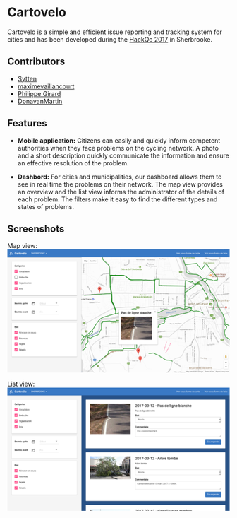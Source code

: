 # Cartovelo
Cartovelo is a simple and efficient issue reporting and tracking system for cities and has been developed during the [HackQc 2017](http://hackqc.ca/) in Sherbrooke.

## Contributors
- [Sytten](https://github.com/Sytten)
- [maximevaillancourt](https://github.com/maximevaillancourt)
- [Philippe Girard](https://github.com/philippegirard)
- [DonavanMartin](https://github.com/DonavanMartin)

## Features
- **Mobile application:** Citizens can easily and quickly inform competent authorities when they face problems on the cycling network. A photo and a short description quickly communicate the information and ensure an effective resolution of the problem.

- **Dashbord:** For cities and municipalities, our dashboard allows them to see in real time the problems on their network. The map view provides an overview and the list view informs the administrator of the details of each problem. The filters make it easy to find the different types and states of problems.

## Screenshots
Map view:
![Map view](https://github.com/QuriousDev/Cartovelo/raw/master/map.png "Map view")

List view:
![List view](https://github.com/QuriousDev/Cartovelo/raw/master/list.png "List view")

